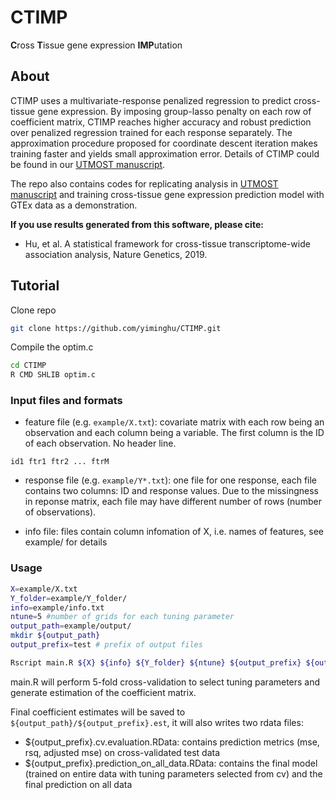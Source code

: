 # CTIMP
**C**ross **T**issue gene expression **IMP**utation

## About
CTIMP uses a multivariate-response penalized regression to predict cross-tissue gene expression. By imposing group-lasso penalty on each row of coefficient matrix, CTIMP reaches higher accuracy and robust prediction over penalized regression trained for each response separately. The approximation procedure proposed for coordinate descent iteration makes training faster and yields small approximation error. Details of CTIMP could be found in our [UTMOST manuscript](https://www.biorxiv.org/content/early/2018/03/21/286013).

The repo also contains codes for replicating analysis in [UTMOST manuscript](https://www.biorxiv.org/content/early/2018/03/21/286013) and training cross-tissue gene expression prediction model with GTEx data as a demonstration.

**If you use results generated from this software, please cite:**
* Hu, et al. A statistical framework for cross-tissue transcriptome-wide association analysis, Nature Genetics, 2019.

## Tutorial
Clone repo
```bash
git clone https://github.com/yiminghu/CTIMP.git
```
Compile the optim.c
```bash
cd CTIMP
R CMD SHLIB optim.c
```

### Input files and formats
* feature file (e.g. `example/X.txt`): covariate matrix with each row being an observation and each column being a variable. The first column is the ID of each observation. No header line.
```
id1 ftr1 ftr2 ... ftrM
```
* response file (e.g. `example/Y*.txt`): one file for one response, each file contains two columns: ID and response values. Due to the missingness in reponse matrix, each file may have different number of rows (number of observations).

* info file: files contain column infomation of X, i.e. names of features, see example/ for details

### Usage
```bash
X=example/X.txt
Y_folder=example/Y_folder/
info=example/info.txt
ntune=5 #number of grids for each tuning parameter
output_path=example/output/
mkdir ${output_path}
output_prefix=test # prefix of output files

Rscript main.R ${X} ${info} ${Y_folder} ${ntune} ${output_prefix} ${output_path}
```
main.R will perform 5-fold cross-validation to select tuning parameters and generate estimation of the coefficient matrix.

Final coefficient estimates will be saved to `${output_path}/${output_prefix}.est`, it will also writes two rdata files: 
* ${output_prefix}.cv.evaluation.RData: contains prediction metrics (mse, rsq, adjusted mse) on cross-validated test data 
* ${output_prefix}.prediction_on_all_data.RData: contains the final model (trained on entire data with tuning parameters selected from cv) and the final prediction on all data
